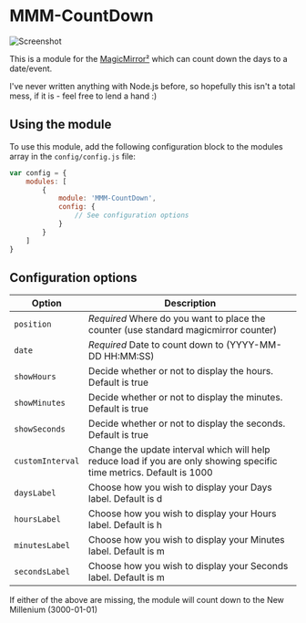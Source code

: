 # MMM-CountDown
![Screenshot](https://github.com/boazarad/MMM-CountDown/raw/master/screenshots/screenshot.png)

This is a module for the [MagicMirror²](https://github.com/MichMich/MagicMirror/) which can count down the days to a date/event.

I've never written anything with Node.js before, so hopefully this isn't a total mess, if it is - feel free to lend a hand :)

## Using the module

To use this module, add the following configuration block to the modules array in the `config/config.js` file:

```js
var config = {
    modules: [
        {
            module: 'MMM-CountDown',
            config: {
                // See configuration options
            }
        }
    ]
}
```

## Configuration options

| Option           | Description                                                                                                           |
| ---------------- | --------------------------------------------------------------------------------------------------------------------- |
| `position`       | *Required* Where do you want to place the counter (use standard magicmirror counter)                                                   |
| `date`           | *Required* Date to count down to (YYYY-MM-DD HH:MM:SS)                                                                |
| `showHours`      | Decide whether or not to display the hours. Default is true                                                           |
| `showMinutes`    | Decide whether or not to display the minutes. Default is true                                                         |
| `showSeconds`    | Decide whether or not to display the seconds. Default is true                                                         |
| `customInterval` | Change the update interval which will help reduce load if you are only showing specific time metrics. Default is 1000 |
| `daysLabel`      | Choose how you wish to display your Days label. Default is d                                                          |
| `hoursLabel`     | Choose how you wish to display your Hours label. Default is h                                                         |
| `minutesLabel`   | Choose how you wish to display your Minutes label. Default is m                                                       |
| `secondsLabel`   | Choose how you wish to display your Seconds label. Default is m                                                       |

If either of the above are missing, the module will count down to the New Millenium (3000-01-01)
